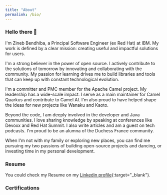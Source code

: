 ```yaml
---
title: "About"
permalink: /bio/
---
```


### Hello there 👋
I'm Zineb Bendhiba, a Principal Software Engineer (ex Red Hat) at IBM. My work is defined by a clear mission: creating useful and impactful solutions for users.

I'm a strong believer in the power of open source. I actively contribute to the solutions of tomorrow by innovating and collaborating with the community. My passion for learning drives me to build libraries and tools that can keep up with constant technological evolution.

I'm a committer and PMC member for the Apache Camel project. My leadership has a wide-scale impact. I serve as a main maintainer for Camel Quarkus and contribute to Camel AI. I'm also proud to have helped shape the ideas for new projects like Wanaku and Kaoto.

Beyond the code, I am deeply involved in the developer and Java communities. I love sharing knowledge by speaking at conferences like Devoxx and Red Hat Summit. I also write articles and am a guest on tech podcasts. I'm proud to be an alumna of the Duchess France community.

When I'm not with my family or exploring new places, you can find me pursuing my two passions of building open-source projects and dancing, or investing time in my personal development.

### Resume
You could check my Resume on my [Linkedin profile](https://www.linkedin.com/in/zbendhiba/){:target="_blank"}.

### Certifications
<div data-iframe-width="150" data-iframe-height="270" data-share-badge-id="98007dfb-f456-4271-b2a6-235debd03720" data-share-badge-host="https://www.credly.com"></div><script type="text/javascript" async src="//cdn.credly.com/assets/utilities/embed.js"></script>
